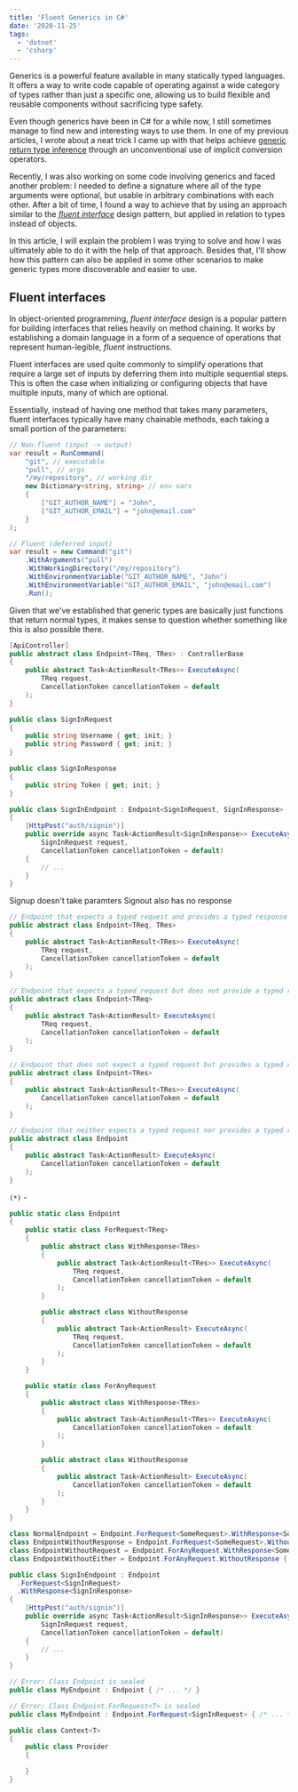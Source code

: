 ```yaml
---
title: 'Fluent Generics in C#'
date: '2020-11-25'
tags:
  - 'dotnet'
  - 'csharp'
---
```


Generics is a powerful feature available in many statically typed languages. It offers a way to write code capable of operating against a wide category of types rather than just a specific one, allowing us to build flexible and reusable components without sacrificing type safety.

Even though generics have been in C# for a while now, I still sometimes manage to find new and interesting ways to use them. In one of my previous articles, I wrote about a neat trick I came up with that helps achieve [generic return type inference](/blog/return-type-inference) through an unconventional use of implicit conversion operators.

Recently, I was also working on some code involving generics and faced another problem: I needed to define a signature where all of the type arguments were optional, but usable in arbitrary combinations with each other. After a bit of time, I found a way to achieve that by using an approach similar to the [_fluent interface_](https://en.wikipedia.org/wiki/Fluent_interface) design pattern, but applied in relation to types instead of objects.

In this article, I will explain the problem I was trying to solve and how I was ultimately able to do it with the help of that approach. Besides that, I'll show how this pattern can also be applied in some other scenarios to make generic types more discoverable and easier to use.

## Fluent interfaces

In object-oriented programming, _fluent interface_ design is a popular pattern for building interfaces that relies heavily on method chaining. It works by establishing a domain language in a form of a sequence of operations that represent human-legible, _fluent_ instructions.

Fluent interfaces are used quite commonly to simplify operations that require a large set of inputs by deferring them into multiple sequential steps. This is often the case when initializing or configuring objects that have multiple inputs, many of which are optional.

Essentially, instead of having one method that takes many parameters, fluent interfaces typically have many chainable methods, each taking a small portion of the parameters:

```csharp
// Non-fluent (input -> output)
var result = RunCommand(
    "git", // executable
    "pull", // args
    "/my/repository", // working dir
    new Dictionary<string, string> // env vars
    {
        ["GIT_AUTHOR_NAME"] = "John",
        ["GIT_AUTHOR_EMAIL"] = "john@email.com"
    }
);

// Fluent (deferred input)
var result = new Command("git")
    .WithArguments("pull")
    .WithWorkingDirectory("/my/repository")
    .WithEnvironmentVariable("GIT_AUTHOR_NAME", "John")
    .WithEnvironmentVariable("GIT_AUTHOR_EMAIL", "john@email.com")
    .Run();
```

Given that we've established that generic types are basically just functions that return normal types, it makes sense to question whether something like this is also possible there.

```csharp
[ApiController]
public abstract class Endpoint<TReq, TRes> : ControllerBase
{
    public abstract Task<ActionResult<TRes>> ExecuteAsync(
        TReq request,
        CancellationToken cancellationToken = default
    );
}
```

```csharp
public class SignInRequest
{
    public string Username { get; init; }
    public string Password { get; init; }
}

public class SignInResponse
{
    public string Token { get; init; }
}

public class SignInEndpoint : Endpoint<SignInRequest, SignInResponse>
{
    [HttpPost("auth/signin")]
    public override async Task<ActionResult<SignInResponse>> ExecuteAsync(
        SignInRequest request,
        CancellationToken cancellationToken = default)
    {
        // ...
    }
}
```

Signup doesn't take paramters
Signout also has no response

```csharp
// Endpoint that expects a typed request and provides a typed response
public abstract class Endpoint<TReq, TRes>
{
    public abstract Task<ActionResult<TRes>> ExecuteAsync(
        TReq request,
        CancellationToken cancellationToken = default
    );
}

// Endpoint that expects a typed request but does not provide a typed response (*)
public abstract class Endpoint<TReq>
{
    public abstract Task<ActionResult> ExecuteAsync(
        TReq request,
        CancellationToken cancellationToken = default
    );
}

// Endpoint that does not expect a typed request but provides a typed response (*)
public abstract class Endpoint<TRes>
{
    public abstract Task<ActionResult<TRes>> ExecuteAsync(
        CancellationToken cancellationToken = default
    );
}

// Endpoint that neither expects a typed request nor provides a typed response
public abstract class Endpoint
{
    public abstract Task<ActionResult> ExecuteAsync(
        CancellationToken cancellationToken = default
    );
}
```

`(*)` -

```csharp
public static class Endpoint
{
    public static class ForRequest<TReq>
    {
        public abstract class WithResponse<TRes>
        {
            public abstract Task<ActionResult<TRes>> ExecuteAsync(
                TReq request,
                CancellationToken cancellationToken = default
            );
        }

        public abstract class WithoutResponse
        {
            public abstract Task<ActionResult> ExecuteAsync(
                TReq request,
                CancellationToken cancellationToken = default
            );
        }
    }

    public static class ForAnyRequest
    {
        public abstract class WithResponse<TRes>
        {
            public abstract Task<ActionResult<TRes>> ExecuteAsync(
                CancellationToken cancellationToken = default
            );
        }

        public abstract class WithoutResponse
        {
            public abstract Task<ActionResult> ExecuteAsync(
                CancellationToken cancellationToken = default
            );
        }
    }
}
```

```csharp
class NormalEndpoint = Endpoint.ForRequest<SomeRequest>.WithResponse<SomeResponse> { /* ... */ }
class EndpointWithoutResponse = Endpoint.ForRequest<SomeRequest>.WithoutResponse { /* ... */ }
class EndpointWithoutRequest = Endpoint.ForAnyRequest.WithResponse<SomeResponse> { /* ... */ }
class EndpointWithoutEither = Endpoint.ForAnyRequest.WithoutResponse { /* ... */ }
```

```csharp
public class SignInEndpoint : Endpoint
  .ForRequest<SignInRequest>
  .WithResponse<SignInResponse>
{
    [HttpPost("auth/signin")]
    public override async Task<ActionResult<SignInResponse>> ExecuteAsync(
        SignInRequest request,
        CancellationToken cancellationToken = default)
    {
        // ...
    }
}
```

```csharp
// Error: Class Endpoint is sealed
public class MyEndpoint : Endpoint { /* ... */ }

// Error: Class Endpoint.ForRequest<T> is sealed
public class MyEndpoint : Endpoint.ForRequest<SignInRequest> { /* ... */ }
```

```csharp
public class Context<T>
{
    public class Provider
    {

    }
}
```
